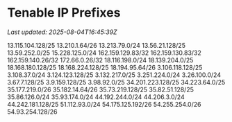 # Tenable IP Prefixes

_Last updated: 2025-08-04T16:45:39Z_

13.115.104.128/25
13.210.1.64/26
13.213.79.0/24
13.56.21.128/25
13.59.252.0/25
15.228.125.0/24
162.159.129.83/32
162.159.130.83/32
162.159.140.26/32
172.66.0.26/32
18.116.198.0/24
18.139.204.0/25
18.168.180.128/25
18.168.224.128/25
18.194.95.64/26
3.106.118.128/25
3.108.37.0/24
3.124.123.128/25
3.132.217.0/25
3.251.224.0/24
3.26.100.0/24
3.67.7.128/25
3.9.159.128/25
3.98.92.0/25
34.201.223.128/25
34.223.64.0/25
35.177.219.0/26
35.182.14.64/26
35.73.219.128/25
35.82.51.128/25
35.86.126.0/24
35.93.174.0/24
44.192.244.0/24
44.206.3.0/24
44.242.181.128/25
51.112.93.0/24
54.175.125.192/26
54.255.254.0/26
54.93.254.128/26
